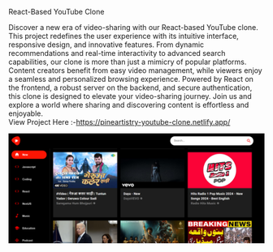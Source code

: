 React-Based YouTube Clone

Discover a new era of video-sharing with our React-based YouTube clone. This project redefines the user experience with its intuitive interface, responsive design, and innovative features. From dynamic recommendations and real-time interactivity to advanced search capabilities, our clone is more than just a mimicry of popular platforms. Content creators benefit from easy video management, while viewers enjoy a seamless and personalized browsing experience. Powered by React on the frontend, a robust server on the backend, and secure authentication, this clone is designed to elevate your video-sharing journey. Join us and explore a world where sharing and discovering content is effortless and enjoyable.
<br>
View Project Here :-https://pineartistry-youtube-clone.netlify.app/

<img src="https://github.com/Anurag22060/youtube_clone/blob/master/src/Images/Youtube_clone.png?raw=true" alt="youtube" />

